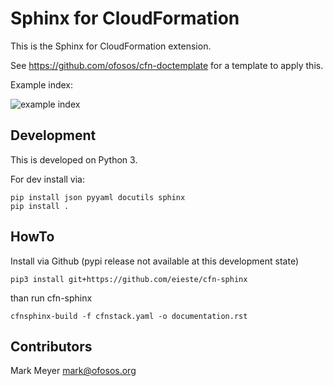 # Sphinx for CloudFormation

This is the Sphinx for CloudFormation extension.

See https://github.com/ofosos/cfn-doctemplate for a template to apply
this.

Example index:

![example index](index.png "Index generated by cfn-sphinx")

## Development

This is developed on Python 3.

For dev install via:

```
pip install json pyyaml docutils sphinx
pip install .
```

## HowTo
Install via Github (pypi release not available at this development state)
```
pip3 install git+https://github.com/eieste/cfn-sphinx
```
than run  cfn-sphinx
```
cfnsphinx-build -f cfnstack.yaml -o documentation.rst
```


## Contributors

Mark Meyer <mark@ofosos.org>

